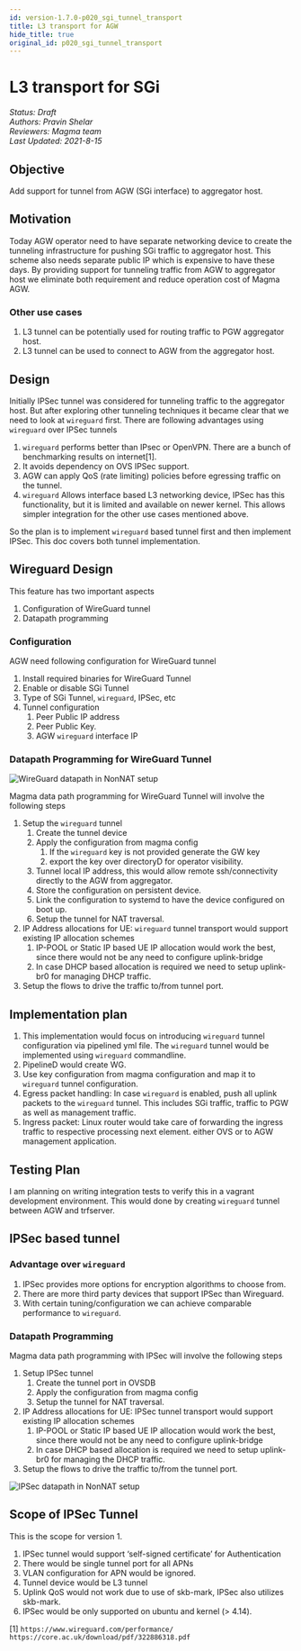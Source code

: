 ```yaml
---
id: version-1.7.0-p020_sgi_tunnel_transport
title: L3 transport for AGW
hide_title: true
original_id: p020_sgi_tunnel_transport
---
```

# L3 transport for SGi

*Status: Draft*\
*Authors: Pravin Shelar*\
*Reviewers: Magma team*\
*Last Updated: 2021-8-15*

## **Objective**

Add support for tunnel from AGW (SGi interface) to aggregator host.

## **Motivation**

Today AGW operator need to have separate networking device to create the tunneling
infrastructure for pushing SGi traffic to aggregator host. This scheme also needs
separate public IP which is expensive to have these days. By providing support for
tunneling traffic from AGW to aggregator host we eliminate both requirement and
reduce operation cost of Magma AGW.

### Other use cases

1. L3 tunnel can be potentially used for routing traffic to PGW aggregator host.
2. L3 tunnel can be used to connect to AGW from the aggregator host.

## Design

Initially IPSec tunnel was considered for tunneling traffic to the aggregator
host. But after exploring other tunneling techniques it became clear that we
need to look at `wireguard` first. There are following advantages using `wireguard`
over IPSec tunnels

1. `wireguard` performs better than IPsec or OpenVPN. There are a bunch of benchmarking
   results on internet[1].
2. It avoids dependency on OVS IPSec support.
3. AGW can apply QoS (rate limiting) policies before egressing traffic on the tunnel.
4. `wireguard` Allows interface based L3 networking device, IPSec has this
   functionality, but it is limited and available on newer kernel. This allows
   simpler integration for the other use cases mentioned above.

So the plan is to implement `wireguard` based tunnel first and then implement
IPSec. This doc covers both tunnel implementation.

## **Wireguard Design**

This feature has two important aspects

1. Configuration of WireGuard tunnel
2. Datapath programming

### **Configuration**

AGW need following configuration for WireGuard tunnel

1. Install required binaries for WireGuard Tunnel
2. Enable or disable SGi Tunnel
3. Type of SGi Tunnel, `wireguard`, IPSec, etc
4. Tunnel configuration
   1. Peer Public IP address
   2. Peer Public Key.
   3. AGW `wireguard` interface IP

### **Datapath Programming for WireGuard Tunnel**

![WireGuard datapath in NonNAT setup](assets/agw_wg_tun1.png)

Magma data path programming for WireGuard Tunnel will involve the following steps

1. Setup the `wireguard` tunnel
    1. Create the tunnel device
    2. Apply the configuration from magma config
        1. If the `wireguard` key is not provided generate the GW key
        2. export the key over directoryD for operator visibility.
    3. Tunnel local IP address, this would allow remote ssh/connectivity directly
       to the AGW from aggregator.
    4. Store the configuration on persistent device.
    5. Link the configuration to systemd to have the device configured on boot up.
    6. Setup the tunnel for NAT traversal.
2. IP Address allocations for UE: `wireguard` tunnel transport would support
   existing IP allocation schemes
    1. IP-POOL or Static IP based UE IP allocation would work the best, since
       there would not be any need to configure uplink-bridge
    2. In case DHCP based allocation is required we need to setup uplink-br0
       for managing DHCP traffic.
3. Setup the flows to drive the traffic to/from tunnel port.

## **Implementation plan**

1. This implementation would focus on introducing `wireguard` tunnel configuration
   via pipelined yml file. The `wireguard` tunnel would be implemented using
   `wireguard` commandline.
2. PipelineD would create WG.
3. Use key configuration from magma configuration and map it to `wireguard`
   tunnel configuration.
4. Egress packet handling: In case `wireguard` is enabled, push all uplink packets
   to the `wireguard` tunnel. This includes SGi traffic, traffic to PGW as well as
   management traffic.
5. Ingress packet: Linux router would take care of forwarding the ingress traffic
   to respective processing next element. either OVS or to AGW management application.

## **Testing Plan**

I am planning on writing integration tests to verify this in a vagrant
development environment. This would done by creating `wireguard` tunnel between
AGW and trfserver.

## IPSec based tunnel

### Advantage over `wireguard`

1. IPSec provides more options for encryption algorithms to choose from.
2. There are more third party devices that support IPSec than Wireguard.
3. With certain tuning/configuration we can achieve comparable performance to
   `wireguard`.

### **Datapath Programming**

Magma data path programming with IPSec will involve the following steps

1. Setup IPSec tunnel
    1. Create the tunnel port in OVSDB
    2. Apply the configuration from magma config
    3. Setup the tunnel for NAT traversal.
2. IP Address allocations for UE: IPSec tunnel transport would support existing
   IP allocation schemes
    1. IP-POOL or Static IP based UE IP allocation would work the best, since
       there would not be any need to configure uplink-bridge
    2. In case DHCP based allocation is required we need to setup uplink-br0
       for managing the DHCP traffic.
3. Setup the flows to drive the traffic to/from the tunnel port.

![IPSec datapath in NonNAT setup](assets/agw_ipsec_tun1.png)

## **Scope of IPSec Tunnel**

This is the scope for version 1.

1. IPSec tunnel would support ‘self-signed certificate’ for Authentication
2. There would be single tunnel port for all APNs
3. VLAN configuration for APN would be ignored.
4. Tunnel device would be L3 tunnel
5. Uplink QoS would not work due to use of skb-mark, IPSec also utilizes
   skb-mark.
6. IPSec would be only supported on ubuntu and kernel (> 4.14).

[1] `https://www.wireguard.com/performance/`
    `https://core.ac.uk/download/pdf/322886318.pdf`
